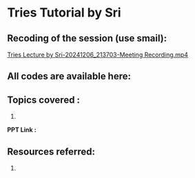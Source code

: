 # Tries Tutorial by Sri

## Recoding of the session (use smail):

[Tries Lecture by Sri-20241206_213703-Meeting Recording.mp4](https://smailiitmacin.sharepoint.com/:v:/s/MS-DSATalks-group/EfWIRUpagfZFrxvmSSGKeiYBUKsl88Yp9KufEw4i93knDg?e=zcM15a&nav=eyJyZWZlcnJhbEluZm8iOnsicmVmZXJyYWxBcHAiOiJTdHJlYW1XZWJBcHAiLCJyZWZlcnJhbFZpZXciOiJTaGFyZURpYWxvZy1MaW5rIiwicmVmZXJyYWxBcHBQbGF0Zm9ybSI6IldlYiIsInJlZmVycmFsTW9kZSI6InZpZXcifX0%3D)

## All codes are available here:


## Topics covered :

1. 

**PPT Link :** 

## Resources referred:

1.